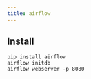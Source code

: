 ```yaml
---
title: airflow
---
```


## Install

```
pip install airflow
airflow initdb
airflow webserver -p 8080
```



